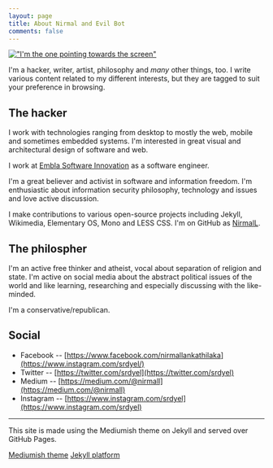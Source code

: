 ```yaml
---
layout: page
title: About Nirmal and Evil Bot
comments: false
---
```


[!["I'm the one pointing towards the screen"]({{site.baseurl}}/assets/images/cover.jpg)](http://www.readme.lk/saw-aces-hackathon-2016/)

I'm a hacker, writer, artist, philosophy and _many_ other things, too. I write various content
related to my different interests, but they are tagged to suit your preference in
browsing.

## The hacker

I work with technologies ranging from desktop to mostly the web, mobile and sometimes embedded 
systems. I'm interested in great visual and architectural design of software and web.

I work at [Embla Software Innovation](http://embla.asia) as a software engineer.

I'm a great believer and activist in software and information freedom. I'm enthusiastic
about information security philosophy, technology and issues and love active discussion.

I make contributions to various open-source 
projects including Jekyll, Wikimedia, Elementary OS, Mono and LESS CSS. I'm on GitHub as [NirmalL](https://github.com/NirmalL).

## The philospher

I'm an active free thinker and atheist, vocal about separation of religion and state. 
I'm active on social media about the abstract political issues of the world and like
learning, researching and especially discussing with the like-minded.

I'm a conservative/republican.

## Social

* Facebook -- [https://www.facebook.com/nirmallankathilaka](https://www.instagram.com/srdyel/)
* Twitter -- [https://twitter.com/srdyel](https://twitter.com/srdyel)
* Medium -- [https://medium.com/@nirmall](https://medium.com/@nirmall)
* Instagram -- [https://www.instagram.com/srdyel](https://www.instagram.com/srdyel)
<!-- * Active as @Ravana in Discord [/r/DCcomics](https://discordapp.com/channels/246056996292395008/246056996292395008) -->

--- 

This site is made using the Mediumish theme on Jekyll and served over GitHub Pages.

<a class="github-button" href="https://github.com/wowthemesnet/mediumish-theme-jekyll" data-style="mega" data-count-href="/wowthemesnet/mediumish-theme-jekyll/stargazers" data-count-api="/repos/wowthemesnet/mediumish-theme-jekyll#stargazers_count" data-count-aria-label="# stargazers on GitHub" aria-label="Star wowthemesnet/mediumish-theme-jekyll on GitHub">Mediumish theme</a>
<a class="github-button" href="https://github.com/jekyll/jekyll" data-style="mega" data-count-href="/jekyll/jekyll/stargazers" data-count-api="/repos/jekyll/jekyll#stargazers_count" data-count-aria-label="# stargazers on GitHub" aria-label="Star jekyll/jekyll on GitHub">Jekyll platform</a>
<script async defer src="https://buttons.github.io/buttons.js"></script>